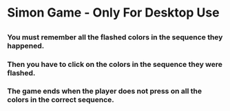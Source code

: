 # Simon Game - Only For Desktop Use
## 
### You must remember all the flashed colors in the sequence they happened.
### Then you have to click on the colors in the sequence they were flashed.
### The game ends when the player does not press on all the colors in the correct sequence.
### 
